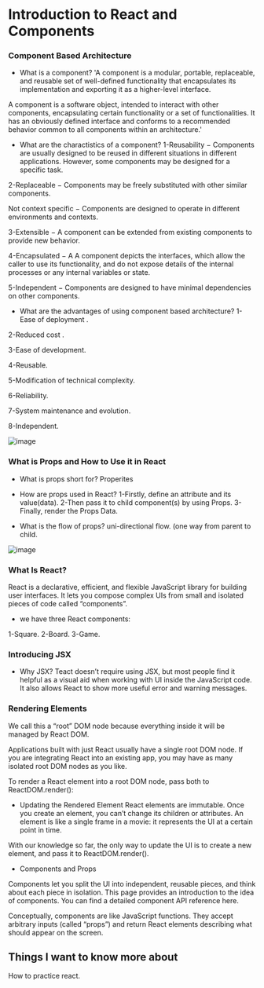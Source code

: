 # Introduction to React and Components

### Component Based Architecture

* What is a component?
'A component is a modular, portable, replaceable, and reusable set of well-defined functionality that encapsulates its implementation and exporting it as a higher-level interface.

A component is a software object, intended to interact with other components, encapsulating certain functionality or a set of functionalities. It has an obviously defined interface and conforms to a recommended behavior common to all components within an architecture.'

* What are the charactistics of a component?
1-Reusability − Components are usually designed to be reused in different situations in different applications. However, some components may be designed for a specific task.

2-Replaceable − Components may be freely substituted with other similar components.

Not context specific − Components are designed to operate in different environments and contexts.

3-Extensible − A component can be extended from existing components to provide new behavior.

4-Encapsulated − A A component depicts the interfaces, which allow the caller to use its functionality, and do not expose details of the internal processes or any internal variables or state.

5-Independent − Components are designed to have minimal dependencies on other components.

* What are the advantages of using component based architecture?
1-Ease of deployment . 

2-Reduced cost .

3-Ease of development. 

4-Reusable. 

5-Modification of technical complexity. 

6-Reliability. 

7-System maintenance and evolution. 

8-Independent.

![image](https://bs-uploads.toptal.io/blackfish-uploads/blog/article/content/cover_image_file/cover_image/16967/cover-0322-how-react-components-make-ui-testing-easy-Waldek_Newsletter-b1f3c0ca0ff823b504d7c8fa84a3b6c2.png)

### What is Props and How to Use it in React

* What is props short for?
Properites
* How are props used in React?
1-Firstly, define an attribute and its value(data).
2-Then pass it to child component(s) by using Props.
3-Finally, render the Props Data.

* What is the flow of props?
uni-directional flow. (one way from parent to child.

![image](https://cdn-media-1.freecodecamp.org/images/1*Rzaf_TyulUee7xEdDs3bRw.png)


### What Is React?

React is a declarative, efficient, and flexible JavaScript library for building user interfaces. It lets you compose complex UIs from small and isolated pieces of code called “components”.

* we have three React components:

1-Square.
2-Board.
3-Game.

### Introducing JSX

* Why JSX?
Teact doesn’t require using JSX, but most people find it helpful as a visual aid when working with UI inside the JavaScript code. It also allows React to show more useful error and warning messages.

### Rendering Elements

We call this a “root” DOM node because everything inside it will be managed by React DOM.

Applications built with just React usually have a single root DOM node. If you are integrating React into an existing app, you may have as many isolated root DOM nodes as you like.

To render a React element into a root DOM node, pass both to ReactDOM.render():

* Updating the Rendered Element
React elements are immutable. Once you create an element, you can’t change its children or attributes. An element is like a single frame in a movie: it represents the UI at a certain point in time.

With our knowledge so far, the only way to update the UI is to create a new element, and pass it to ReactDOM.render().

* Components and Props

Components let you split the UI into independent, reusable pieces, and think about each piece in isolation. This page provides an introduction to the idea of components. You can find a detailed component API reference here.

Conceptually, components are like JavaScript functions. They accept arbitrary inputs (called “props”) and return React elements describing what should appear on the screen.

## Things I want to know more about
How to practice react.